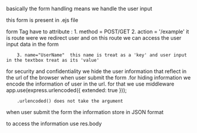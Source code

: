 basically the form handling means we handle the user input

this form is present in .ejs file

form Tag have to attribute :
        1. method = POST/GET
        2. action = '/example'  it is route were we redirect user and on this route we can access the user input data in the form

        3. name="UserName"  this name is treat as a 'key' and user input in the textbox treat as its 'value'



    
for security and confidentiality we hide the user information that reflect in the url of the browser when user submit the form .for hiding information we encode the information of user in the url. for that we use middleware
        app.use(express.urlencoded({ extended: true })); 

        .urlencoded() does not take the argument


when user submit the form the information store in JSON format

to access the information use 
        res.body